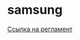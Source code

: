 # samsung
[Ссылка на регламент](https://marine.robocenter.org/media/filer_public/b4/46/b446b135-7b42-4cad-bec9-49b4bbbdaf10/vserossiiskie_sorevnovaniia_robotizirovannykh_lodok_2021.pdf)
